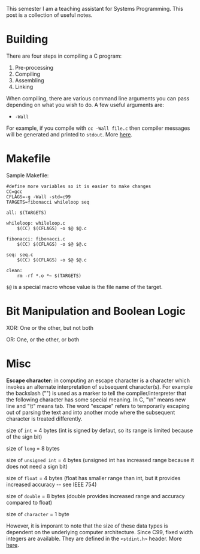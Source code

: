 This semester I am a teaching assistant for Systems Programming. This post is a collection of useful notes.

# Building

There are four steps in compiling a C program:
1. Pre-processing
2. Compiling
3. Assembling
4. Linking

When compiling, there are various command line arguments you can pass depending on what you wish to do. A few useful arguments are:
- `-Wall`

For example, if you compile with `cc -Wall file.c` then compiler messages will be generated and printed to `stdout`. More [here](https://www.rapidtables.com/code/linux/gcc/gcc-wall.html).

# Makefile

Sample Makefile:
```
#define more variables so it is easier to make changes
CC=gcc
CFLAGS=-g -Wall -std=c99
TARGETS=fibonacci whileloop seq

all: $(TARGETS)

whileloop: whileloop.c
	$(CC) $(CFLAGS) -o $@ $@.c

fibonacci: fibonacci.c
	$(CC) $(CFLAGS) -o $@ $@.c

seq: seq.c
	$(CC) $(CFLAGS) -o $@ $@.c

clean:
	rm -rf *.o *~ $(TARGETS)
```

`$@` is a special macro whose value is the file name of the target.

# Bit Manipulation and Boolean Logic

XOR: One or the other, but not both

OR: One, or the other, or both

# Misc

__Escape character:__ in computing an escape character is a character which invokes an alternate interpretation of subsequent character(s). For example the backslash ("\") is used as a marker to tell the compiler/interpreter that the following character has some special meaning. In C, "\n" means new line and "\t" means tab. The word "escape" refers to temporarily escaping out of parsing the text and into another mode where the subsequent character is treated differently.

size of `int` = 4 bytes (int is signed by defaut, so its range is limited because of the sign bit)

size of `long` = 8 bytes

size of `unsigned int` = 4 bytes (unsigned int has increased range because it does not need a sign bit)

size of `float` = 4 bytes (float has smaller range than int, but it provides increased accuracy -- see IEEE 754)

size of `double` = 8 bytes (double provides increased range and accuracy compared to float)

size of `character` = 1 byte

However, it is imporant to note that the size of these data types is dependent on the underlying computer architecture. Since C99, fixed width integers are available. They are defined in the `<stdint.h>` header. More [here](https://en.cppreference.com/w/c/types/integer).
